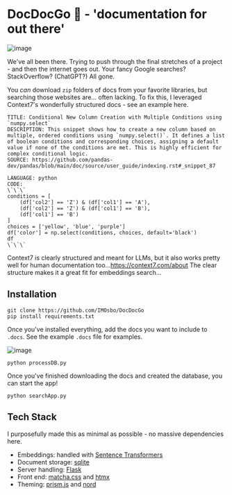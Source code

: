# DocDocGo 🦆 - 'documentation for out there'

![image](https://github.com/user-attachments/assets/4c7c7626-68bf-4ef4-b034-10b626dc20f7)

We've all been there. Trying to push through the final stretches of a project - and then the internet goes out. Your fancy Google searches? StackOverflow? (ChatGPT?) All gone.

You *can* download `zip` folders of docs from your favorite libraries, but searching those websites are... often lacking. To fix this, I leveraged Context7's wonderfully structured docs - see an example here.

```
TITLE: Conditional New Column Creation with Multiple Conditions using `numpy.select`
DESCRIPTION: This snippet shows how to create a new column based on multiple, ordered conditions using `numpy.select()`. It defines a list of boolean conditions and corresponding choices, assigning a default value if none of the conditions are met. This is highly efficient for complex conditional logic.
SOURCE: https://github.com/pandas-dev/pandas/blob/main/doc/source/user_guide/indexing.rst#_snippet_87

LANGUAGE: python
CODE:
\`\`\`
conditions = [
    (df['col2'] == 'Z') & (df['col1'] == 'A'),
    (df['col2'] == 'Z') & (df['col1'] == 'B'),
    (df['col1'] == 'B')
]
choices = ['yellow', 'blue', 'purple']
df['color'] = np.select(conditions, choices, default='black')
df
\`\`\`
```

Context7 is clearly structured and meant for LLMs, but it also works pretty well for human documentation too...<https://context7.com/about> The clear structure makes it a great fit for embeddings search...

## Installation

```
git clone https://github.com/IMOsbo/DocDocGo
pip install requirements.txt
```

Once you've installed everything, add the docs you want to include to `.docs`. See the example `.docs` file for examples. 

![image](https://github.com/user-attachments/assets/3f2e13b7-fff5-4a64-9cf7-9dab001c8b23)


```
python processDB.py
```

Once you've finished downloading the docs and created the database, you can start the app!

```
python searchApp.py
```

## Tech Stack

I purposefully made this as minimal as possible - no massive dependencies here.

- Embeddings: handled with [Sentence Transformers](https://sbert.net/)
- Document storage: [sqlite](https://sqlite.org/)
- Server handling: [Flask](https://flask.palletsprojects.com/)
- Front end: [matcha.css](https://github.com/lowlighter/matcha) and [htmx](https://htmx.org/)
- Theming: [prism.js](https://prismjs.com/) and [nord](https://www.nordtheme.com/)
